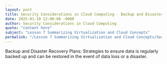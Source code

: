 ```yaml
---
layout: post
title: Security Considerations in Cloud Computing - Backup and Disaster Recovery Plans
date: 2025-01-10 12:00:00 -0000
author: Security Considerations in Cloud Computing
quote: "content here"
subject: "Lesson 7 Summarizing Virtualization and Cloud Concepts"
permalink: "/Lesson 7 Summarizing Virtualization and Cloud Concepts/Security Considerations in Cloud Computing/Security Considerations in Cloud Computing - Backup and Disaster Recovery Plans"
---
```


Backup and Disaster Recovery Plans: Strategies to ensure data is regularly backed up and can be restored in the event of data loss or a disaster.

